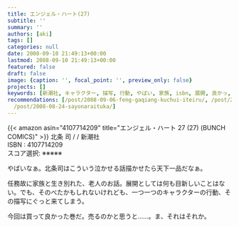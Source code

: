 ```yaml
---
title: エンジェル・ハート(27)
subtitle: ''
summary: ''
authors: [aki]
tags: []
categories: null
date: 2008-09-10 21:49:13+00:00
lastmod: 2008-09-10 21:49:13+00:00
featured: false
draft: false
image: {caption: '', focal_point: '', preview_only: false}
projects: []
keywords: [新潮社, キャラクター, 描写, 行動, やばい, 家族, isbn, 展開, 良かっ, スコア]
recommendations: [/post/2008-09-06-feng-gaqiang-kuchui-iteiru/, /post/2008-07-19-xi-nomo-nu-gasi-nda/,
  /post/2008-08-24-sayonaraituka/]
---
```

{{< amazon asin="4107714209" title="エンジェル・ハート 27 (27) (BUNCH COMICS)" >}}
北条 司 / / 新潮社  
ISBN : 4107714209  
スコア選択: ※※※※※  
  
やばいなぁ。北条司はこういう泣かせる話描かせたら天下一品だなぁ。  
  
任務故に家族と生き別れた、老人のお話。展開としては何も目新しいことはない。でも、そのべたかもしれないけれども、一つ一つのキャラクターの行動、その描写にぐっと来てしまう。  
  
今回は買って良かった巻だ。売るのかと思うと……。ま、それはそれか。



